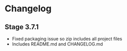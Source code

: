 # Changelog

## Stage 3.7.1
- Fixed packaging issue so zip includes all project files
- Includes README.md and CHANGELOG.md
